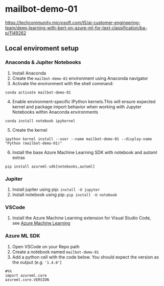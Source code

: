 # mailbot-demo-01
https://techcommunity.microsoft.com/t5/ai-customer-engineering-team/deep-learning-with-bert-on-azure-ml-for-text-classification/ba-p/1149262

## Local enviroment setup
### Anaconda & Jupiter Notebooks
1. Install Anaconda
2. Create the `mailbot-demo-01` environment using Anaconda navigator
3. Activate the environment with the shell command:
```
conda activate mailbot-demo-01
```
4. Enable environment-specific IPython kernels.This will ensure expected kernel and package import behavior when working with Jupyter Notebooks within Anaconda environments
```
conda install notebook ipykernel
```
5.  Create the kernel
```
ipython kernel install --user --name mailbot-demo-01 --display-name "Python (mailbot-demo-01)"
```
6.  Install the base Azure Machine Learning SDK with notebook and automl extras
```
pip install azureml-sdk[notebooks,automl]
```
### Jupiter
1. Install jupiter using pip: `install -U jupyter`
2. Install notebook using pip: `pip install -U notebook`
### VSCode 
1. Install the Azure Machine Learning extension for Visual Studio Code, see [Azure Machine Learning](https://marketplace.visualstudio.com/items?itemName=ms-toolsai.vscode-ai)
### Azure ML SDK
1. Open VSCode on your Repo path
2. Create a notebook named `mailbot-demo-01`
3. Add a python cell with the code below. You should expect the version as the output (e.g. `'1.4.0'`)
```
#%%
import azureml.core
azureml.core.VERSION
```
